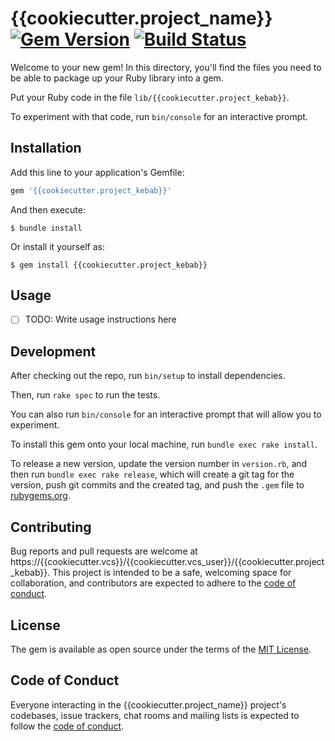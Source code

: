 # {{cookiecutter.project_name}} [![Gem Version](https://badge.fury.io/rb/{{cookiecutter.project_kebab}}.svg)](https://badge.fury.io/rb/{{cookiecutter.project_kebab}}) [![Build Status](https://travis-ci.com/{{cookiecutter.vcs_user}}/{{cookiecutter.project_kebab}}.svg?branch=main)](https://travis-ci.com/{{cookiecutter.vcs_user}}/{{cookiecutter.project_kebab}})

Welcome to your new gem! In this directory, you'll find the files you need to be able to package up your Ruby library into a gem.

Put your Ruby code in the file `lib/{{cookiecutter.project_kebab}}`.

To experiment with that code, run `bin/console` for an interactive prompt.

## Installation

Add this line to your application's Gemfile:

```ruby
gem '{{cookiecutter.project_kebab}}'
```

And then execute:

    $ bundle install

Or install it yourself as:

    $ gem install {{cookiecutter.project_kebab}}

## Usage

- [ ] TODO: Write usage instructions here

## Development

After checking out the repo, run `bin/setup` to install dependencies.

Then, run `rake spec` to run the tests.

You can also run `bin/console` for an interactive prompt that will allow you to experiment.

To install this gem onto your local machine, run `bundle exec rake install`.

To release a new version, update the version number in `version.rb`, and then run `bundle exec rake release`, which will create a git tag for the version, push git commits and the created tag, and push the `.gem` file to [rubygems.org](https://rubygems.org).

## Contributing

Bug reports and pull requests are welcome at https://{{cookiecutter.vcs}}/{{cookiecutter.vcs_user}}/{{cookiecutter.project_kebab}}. This project is intended to be a safe, welcoming space for collaboration, and contributors are expected to adhere to the [code of conduct](CODE_OF_CONDUCT.md).

## License

The gem is available as open source under the terms of the [MIT License](https://opensource.org/licenses/MIT).

## Code of Conduct

Everyone interacting in the {{cookiecutter.project_name}} project's codebases, issue trackers, chat rooms and mailing lists is expected to follow the [code of conduct](CODE_OF_CONDUCT.md).
